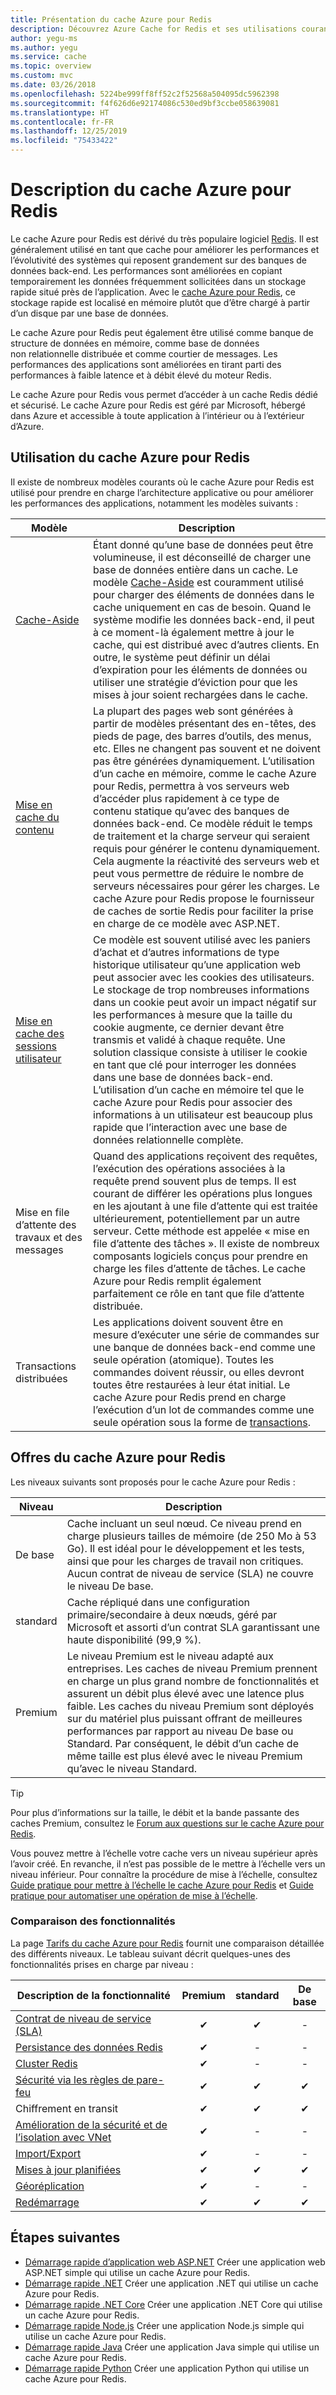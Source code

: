 ```yaml
---
title: Présentation du cache Azure pour Redis
description: Découvrez Azure Cache for Redis et ses utilisations courantes, notamment le modèle Cache-Aside, la mise en cache du contenu, la mise en cache des sessions utilisateur, la mise en file d’attente des travaux et des messages ainsi que les transactions distribuées.
author: yegu-ms
ms.author: yegu
ms.service: cache
ms.topic: overview
ms.custom: mvc
ms.date: 03/26/2018
ms.openlocfilehash: 5224be999ff8ff52c2f52568a504095dc5962398
ms.sourcegitcommit: f4f626d6e92174086c530ed9bf3ccbe058639081
ms.translationtype: HT
ms.contentlocale: fr-FR
ms.lasthandoff: 12/25/2019
ms.locfileid: "75433422"
---
```

# <a name="azure-cache-for-redis-description"></a>Description du cache Azure pour Redis

Le cache Azure pour Redis est dérivé du très populaire logiciel [Redis](https://redis.io/). Il est généralement utilisé en tant que cache pour améliorer les performances et l’évolutivité des systèmes qui reposent grandement sur des banques de données back-end. Les performances sont améliorées en copiant temporairement les données fréquemment sollicitées dans un stockage rapide situé près de l’application. Avec le [cache Azure pour Redis](https://redis.io/), ce stockage rapide est localisé en mémoire plutôt que d’être chargé à partir d’un disque par une base de données.

Le cache Azure pour Redis peut également être utilisé comme banque de structure de données en mémoire, comme base de données non relationnelle distribuée et comme courtier de messages. Les performances des applications sont améliorées en tirant parti des performances à faible latence et à débit élevé du moteur Redis.

Le cache Azure pour Redis vous permet d’accéder à un cache Redis dédié et sécurisé. Le cache Azure pour Redis est géré par Microsoft, hébergé dans Azure et accessible à toute application à l’intérieur ou à l’extérieur d’Azure.

## <a name="using-azure-cache-for-redis"></a>Utilisation du cache Azure pour Redis

Il existe de nombreux modèles courants où le cache Azure pour Redis est utilisé pour prendre en charge l’architecture applicative ou pour améliorer les performances des applications, notamment les modèles suivants :

| Modèle      | Description                                        |
| ------------ | -------------------------------------------------- |
| [Cache-Aside](cache-web-app-cache-aside-leaderboard.md) | Étant donné qu’une base de données peut être volumineuse, il est déconseillé de charger une base de données entière dans un cache. Le modèle [Cache-Aside](https://docs.microsoft.com/azure/architecture/patterns/cache-aside) est couramment utilisé pour charger des éléments de données dans le cache uniquement en cas de besoin. Quand le système modifie les données back-end, il peut à ce moment-là également mettre à jour le cache, qui est distribué avec d’autres clients. En outre, le système peut définir un délai d’expiration pour les éléments de données ou utiliser une stratégie d’éviction pour que les mises à jour soient rechargées dans le cache.|
| [Mise en cache du contenu](cache-aspnet-output-cache-provider.md) | La plupart des pages web sont générées à partir de modèles présentant des en-têtes, des pieds de page, des barres d’outils, des menus, etc. Elles ne changent pas souvent et ne doivent pas être générées dynamiquement. L’utilisation d’un cache en mémoire, comme le cache Azure pour Redis, permettra à vos serveurs web d’accéder plus rapidement à ce type de contenu statique qu’avec des banques de données back-end. Ce modèle réduit le temps de traitement et la charge serveur qui seraient requis pour générer le contenu dynamiquement. Cela augmente la réactivité des serveurs web et peut vous permettre de réduire le nombre de serveurs nécessaires pour gérer les charges. Le cache Azure pour Redis propose le fournisseur de caches de sortie Redis pour faciliter la prise en charge de ce modèle avec ASP.NET.|
| [Mise en cache des sessions utilisateur](cache-aspnet-session-state-provider.md) | Ce modèle est souvent utilisé avec les paniers d’achat et d’autres informations de type historique utilisateur qu’une application web peut associer avec les cookies des utilisateurs. Le stockage de trop nombreuses informations dans un cookie peut avoir un impact négatif sur les performances à mesure que la taille du cookie augmente, ce dernier devant être transmis et validé à chaque requête. Une solution classique consiste à utiliser le cookie en tant que clé pour interroger les données dans une base de données back-end. L’utilisation d’un cache en mémoire tel que le cache Azure pour Redis pour associer des informations à un utilisateur est beaucoup plus rapide que l’interaction avec une base de données relationnelle complète. |
| Mise en file d’attente des travaux et des messages | Quand des applications reçoivent des requêtes, l’exécution des opérations associées à la requête prend souvent plus de temps. Il est courant de différer les opérations plus longues en les ajoutant à une file d’attente qui est traitée ultérieurement, potentiellement par un autre serveur. Cette méthode est appelée « mise en file d’attente des tâches ». Il existe de nombreux composants logiciels conçus pour prendre en charge les files d’attente de tâches. Le cache Azure pour Redis remplit également parfaitement ce rôle en tant que file d’attente distribuée.|
| Transactions distribuées | Les applications doivent souvent être en mesure d’exécuter une série de commandes sur une banque de données back-end comme une seule opération (atomique). Toutes les commandes doivent réussir, ou elles devront toutes être restaurées à leur état initial. Le cache Azure pour Redis prend en charge l’exécution d’un lot de commandes comme une seule opération sous la forme de [transactions](https://redis.io/topics/transactions). |

## <a name="azure-cache-for-redis-offerings"></a>Offres du cache Azure pour Redis

Les niveaux suivants sont proposés pour le cache Azure pour Redis :

| Niveau | Description |
|---|---|
De base | Cache incluant un seul nœud. Ce niveau prend en charge plusieurs tailles de mémoire (de 250 Mo à 53 Go). Il est idéal pour le développement et les tests, ainsi que pour les charges de travail non critiques. Aucun contrat de niveau de service (SLA) ne couvre le niveau De base. |
| standard | Cache répliqué dans une configuration primaire/secondaire à deux nœuds, géré par Microsoft et assorti d’un contrat SLA garantissant une haute disponibilité (99,9 %). |
| Premium | Le niveau Premium est le niveau adapté aux entreprises. Les caches de niveau Premium prennent en charge un plus grand nombre de fonctionnalités et assurent un débit plus élevé avec une latence plus faible. Les caches du niveau Premium sont déployés sur du matériel plus puissant offrant de meilleures performances par rapport au niveau De base ou Standard. Par conséquent, le débit d’un cache de même taille est plus élevé avec le niveau Premium qu’avec le niveau Standard. |

> [!TIP]
> Pour plus d’informations sur la taille, le débit et la bande passante des caches Premium, consultez le [Forum aux questions sur le cache Azure pour Redis](cache-faq.md#what-azure-cache-for-redis-offering-and-size-should-i-use).
>

Vous pouvez mettre à l’échelle votre cache vers un niveau supérieur après l’avoir créé. En revanche, il n’est pas possible de le mettre à l’échelle vers un niveau inférieur. Pour connaître la procédure de mise à l’échelle, consultez [Guide pratique pour mettre à l’échelle le cache Azure pour Redis](cache-how-to-scale.md) et [Guide pratique pour automatiser une opération de mise à l’échelle](cache-how-to-scale.md#how-to-automate-a-scaling-operation).

### <a name="feature-comparison"></a>Comparaison des fonctionnalités

La page [Tarifs du cache Azure pour Redis](https://azure.microsoft.com/pricing/details/cache/) fournit une comparaison détaillée des différents niveaux. Le tableau suivant décrit quelques-unes des fonctionnalités prises en charge par niveau :

| Description de la fonctionnalité | Premium | standard | De base |
| ------------------- | :-----: | :------: | :---: |
| [Contrat de niveau de service (SLA)](https://azure.microsoft.com/support/legal/sla/cache/v1_0/) |✔|✔|-|
| [Persistance des données Redis](cache-how-to-premium-persistence.md) |✔|-|-|
| [Cluster Redis](cache-how-to-premium-clustering.md) |✔|-|-|
| [Sécurité via les règles de pare-feu](cache-configure.md#firewall) |✔|✔|✔|
| Chiffrement en transit |✔|✔|✔|
| [Amélioration de la sécurité et de l’isolation avec VNet](cache-how-to-premium-vnet.md) |✔|-|-|
| [Import/Export](cache-how-to-import-export-data.md) |✔|-|-|
| [Mises à jour planifiées](cache-administration.md#schedule-updates) |✔|✔|✔|
| [Géoréplication](cache-how-to-geo-replication.md) |✔|-|-|
| [Redémarrage](cache-administration.md#reboot) |✔|✔|✔|

## <a name="next-steps"></a>Étapes suivantes

* [Démarrage rapide d’application web ASP.NET](cache-web-app-howto.md) Créer une application web ASP.NET simple qui utilise un cache Azure pour Redis.
* [Démarrage rapide .NET](cache-dotnet-how-to-use-azure-redis-cache.md) Créer une application .NET qui utilise un cache Azure pour Redis.
* [Démarrage rapide .NET Core](cache-dotnet-core-quickstart.md) Créer une application .NET Core qui utilise un cache Azure pour Redis.
* [Démarrage rapide Node.js](cache-nodejs-get-started.md) Créer une application Node.js simple qui utilise un cache Azure pour Redis.
* [Démarrage rapide Java](cache-java-get-started.md) Créer une application Java simple qui utilise un cache Azure pour Redis.
* [Démarrage rapide Python](cache-python-get-started.md) Créer une application Python qui utilise un cache Azure pour Redis.
